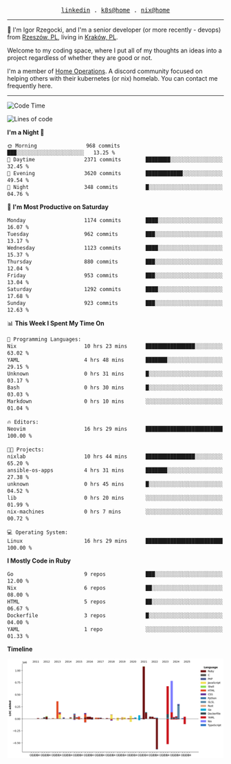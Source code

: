 <p align="center">
  <samp>
    <a href="https://www.linkedin.com/in/ajgon">linkedin</a> .
    <a href="https://github.com/deedee-ops/k8s-gitops">k8s@home</a> .
    <a href="https://github.com/deedee-ops/nixlab">nix@home</a>
  </samp>
</p>

----------------------------------------------------------------

:wave: I'm Igor Rzegocki, and I'm a senior developer (or more recently - devops) from [Rzeszów, PL](https://en.wikipedia.org/wiki/Rzesz%C3%B3w), living in [Kraków, PL](https://en.wikipedia.org/wiki/Krak%C3%B3w).

Welcome to my coding space, where I put all of my thoughts an ideas into a project regardless of whether they are good or not.

I'm a member of [Home Operations](https://discord.gg/home-operations). A discord community focused on helping others with their kubernetes (or nix) homelab. You can contact me frequently here.

----------------------------------------------------------------

<!--START_SECTION:waka-->
![Code Time](http://img.shields.io/badge/Code%20Time-678%20hrs%2057%20mins-blue)

![Lines of code](https://img.shields.io/badge/From%20Hello%20World%20I%27ve%20Written-4.7%20million%20lines%20of%20code-blue)

**I'm a Night 🦉** 

```text
🌞 Morning                968 commits         ███░░░░░░░░░░░░░░░░░░░░░░   13.25 % 
🌆 Daytime                2371 commits        ████████░░░░░░░░░░░░░░░░░   32.45 % 
🌃 Evening                3620 commits        ████████████░░░░░░░░░░░░░   49.54 % 
🌙 Night                  348 commits         █░░░░░░░░░░░░░░░░░░░░░░░░   04.76 % 
```
📅 **I'm Most Productive on Saturday** 

```text
Monday                   1174 commits        ████░░░░░░░░░░░░░░░░░░░░░   16.07 % 
Tuesday                  962 commits         ███░░░░░░░░░░░░░░░░░░░░░░   13.17 % 
Wednesday                1123 commits        ████░░░░░░░░░░░░░░░░░░░░░   15.37 % 
Thursday                 880 commits         ███░░░░░░░░░░░░░░░░░░░░░░   12.04 % 
Friday                   953 commits         ███░░░░░░░░░░░░░░░░░░░░░░   13.04 % 
Saturday                 1292 commits        ████░░░░░░░░░░░░░░░░░░░░░   17.68 % 
Sunday                   923 commits         ███░░░░░░░░░░░░░░░░░░░░░░   12.63 % 
```


📊 **This Week I Spent My Time On** 

```text
💬 Programming Languages: 
Nix                      10 hrs 23 mins      ████████████████░░░░░░░░░   63.02 % 
YAML                     4 hrs 48 mins       ███████░░░░░░░░░░░░░░░░░░   29.15 % 
Unknown                  0 hrs 31 mins       █░░░░░░░░░░░░░░░░░░░░░░░░   03.17 % 
Bash                     0 hrs 30 mins       █░░░░░░░░░░░░░░░░░░░░░░░░   03.03 % 
Markdown                 0 hrs 10 mins       ░░░░░░░░░░░░░░░░░░░░░░░░░   01.04 % 

🔥 Editors: 
Neovim                   16 hrs 29 mins      █████████████████████████   100.00 % 

🐱‍💻 Projects: 
nixlab                   10 hrs 44 mins      ████████████████░░░░░░░░░   65.20 % 
ansible-os-apps          4 hrs 31 mins       ███████░░░░░░░░░░░░░░░░░░   27.38 % 
unknown                  0 hrs 45 mins       █░░░░░░░░░░░░░░░░░░░░░░░░   04.52 % 
lib                      0 hrs 20 mins       ░░░░░░░░░░░░░░░░░░░░░░░░░   01.99 % 
nix-machines             0 hrs 7 mins        ░░░░░░░░░░░░░░░░░░░░░░░░░   00.72 % 

💻 Operating System: 
Linux                    16 hrs 29 mins      █████████████████████████   100.00 % 
```

**I Mostly Code in Ruby** 

```text
Go                       9 repos             ███░░░░░░░░░░░░░░░░░░░░░░   12.00 % 
Nix                      6 repos             ██░░░░░░░░░░░░░░░░░░░░░░░   08.00 % 
HTML                     5 repos             ██░░░░░░░░░░░░░░░░░░░░░░░   06.67 % 
Dockerfile               3 repos             █░░░░░░░░░░░░░░░░░░░░░░░░   04.00 % 
YAML                     1 repo              ░░░░░░░░░░░░░░░░░░░░░░░░░   01.33 % 
```



**Timeline**

![Lines of Code chart](https://raw.githubusercontent.com/ajgon/ajgon/master/assets/bar_graph.png)


<!--END_SECTION:waka-->
